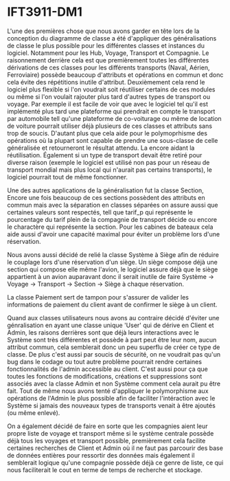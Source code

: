 # IFT3911-DM1

L'une des premières chose que nous avons garder en tête lors de la conception du diagramme de classe a été d'appliquer des généralisations de classe le plus possible pour les différentes classes et instances du logiciel. Notamment pour les Hub, Voyage, Transport et Compagnie. Le raisonnement derrière cela est que premièrement toutes les différentes dérivations de ces classes pour les différents transports (Naval, Aérien, Ferroviaire) possède beaucoup d'attributs et opérations en commun et donc cela évite des répétitions inutile d'attribut. Deuxièmement cela rend le logiciel plus flexible si l'on voudrait soit réutiliser certains de ces modules ou même si l'on voulait rajouter plus tard d'autres types de transport ou voyage. Par exemple il est facile de voir que avec le logiciel tel qu'il est implémenté plus tard une plateforme qui prendrait en compte le transport par automobile tell qu'une plateforme de co-voiturage ou même de location de voiture pourrait utiliser déjà plusieurs de ces classes et attributs sans trop de soucis. D'autant plus que cela aide pour le polymoprhisme des opérations où la plupart sont capable de prendre une sous-classe de celle généralisée et retourneront le résultat attendu. La encore aidant la réutilisation. Également si un type de transport devait être retiré pour diverse raison (exemple le logiciel est utilisé non pas pour un réseau de transport mondial mais plus local qui n'aurait pas certains transports), le logiciel pourrait tout de même fonctionner.

Une des autres applications de la généralisation fut la classe Section, Encore une fois beaucoup de ces sections possèdent des attributs en commun mais avec la séparation en classes séparées on assure aussi que certaines valeurs sont respectés, tell que tarif_p qui représente le pourcentage du tarif plein de la compagnie de transport décide ou encore le charactère qui représente la section. Pour les cabines de bateaux cela aide aussi d'avoir une capacité maximal pour éviter un problème lors d'une réservation.

Nous avons aussi décidé de relié la classe Système à Siège afin de réduire le couplage lors d'une réservation d'un siège. Un siège compose déjà une section qui compose elle même l'avion, le logiciel assure déjà que le siège appartient à un avion auparavant donc il serait inutile de faire Système -> Voyage -> Transport -> Section -> Siège à chaque réservation.

La classe Paiement sert de tampon pour s'assurer  de valider les informations de paiement du client avant de confirmer le siège à un client.

Quand aux classes utilisateurs nous avons au contraire décidé d'éviter une génralisation en ayant une classe unique 'User' qui de dérive en Client et Admin, les raisons derrières sont que déjà leurs interactions avec le Système sont très différentes et possède à part peut être leur nom, aucun attribut commun, cela semblerait donc un peu superflu de créer ce type de classe. De plus c'est aussi par soucis de sécurité, on ne voudrait pas qu'un bug dans le codage ou tout autre problème pourrait rendre certaines fonctionnalités de l'admin accessible au client. C'est aussi pour ça que toutes les fonctions de modifications, créations et suppressions sont associés avec la classe Admin et non Système comment cela aurait pu être fait. Tout de même nous avons tenté d'appliquer le polymorphisme aux opérations de l'Admin le plus possible afin de faciliter l'intéraction avec le Système si jamais des nouveaux types de transports venait à être ajoutés (ou même enlevé).

On a également décidé de faire en sorte que les compagnies aient leur propre liste de voyage et transport même si le système centrale possède déjà tous les voyages et transport possible, premièrement cela facilite certaines recherches de Client et Admin où il ne faut pas parcourir des base de données entières pour ressortir des données mais également il semblerait logique qu'une compagnie possède déjà ce genre de liste, ce qui nous faciliterait le cout en terme de temps de recherche et stockage.